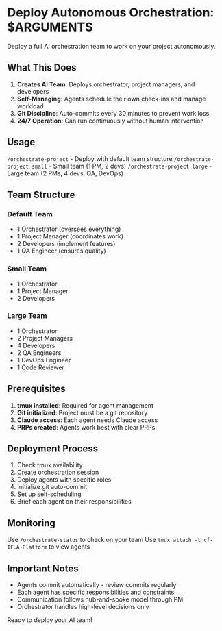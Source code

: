 # Deploy Autonomous Orchestration: $ARGUMENTS

Deploy a full AI orchestration team to work on your project autonomously.

## What This Does

1. **Creates AI Team**: Deploys orchestrator, project managers, and developers
2. **Self-Managing**: Agents schedule their own check-ins and manage workload
3. **Git Discipline**: Auto-commits every 30 minutes to prevent work loss
4. **24/7 Operation**: Can run continuously without human intervention

## Usage

`/orchestrate-project` - Deploy with default team structure
`/orchestrate-project small` - Small team (1 PM, 2 devs)
`/orchestrate-project large` - Large team (2 PMs, 4 devs, QA, DevOps)

## Team Structure

### Default Team
- 1 Orchestrator (oversees everything)
- 1 Project Manager (coordinates work)
- 2 Developers (implement features)
- 1 QA Engineer (ensures quality)

### Small Team
- 1 Orchestrator
- 1 Project Manager
- 2 Developers

### Large Team
- 1 Orchestrator
- 2 Project Managers
- 4 Developers
- 2 QA Engineers
- 1 DevOps Engineer
- 1 Code Reviewer

## Prerequisites

1. **tmux installed**: Required for agent management
2. **Git initialized**: Project must be a git repository
3. **Claude access**: Each agent needs Claude access
4. **PRPs created**: Agents work best with clear PRPs

## Deployment Process

1. Check tmux availability
2. Create orchestration session
3. Deploy agents with specific roles
4. Initialize git auto-commit
5. Set up self-scheduling
6. Brief each agent on their responsibilities

## Monitoring

Use `/orchestrate-status` to check on your team
Use `tmux attach -t cf-IFLA-Platform` to view agents

## Important Notes

- Agents commit automatically - review commits regularly
- Each agent has specific responsibilities and constraints
- Communication follows hub-and-spoke model through PM
- Orchestrator handles high-level decisions only

Ready to deploy your AI team!